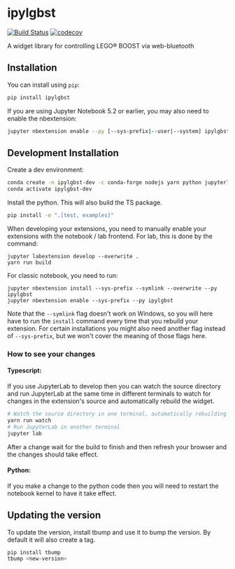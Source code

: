 
# ipylgbst

[![Build Status](https://travis-ci.org/jupyterlab-contrib-ipylgbst.svg?branch=master)](https://travis-ci.org/jupyterlab-contrib-ipylgbst)
[![codecov](https://codecov.io/gh/jupyterlab-contrib-ipylgbst/branch/master/graph/badge.svg)](https://codecov.io/gh/jupyterlab-contrib-ipylgbst)


A widget library for controlling LEGO® BOOST via web-bluetooth

## Installation

You can install using `pip`:

```bash
pip install ipylgbst
```

If you are using Jupyter Notebook 5.2 or earlier, you may also need to enable
the nbextension:
```bash
jupyter nbextension enable --py [--sys-prefix|--user|--system] ipylgbst
```

## Development Installation

Create a dev environment:
```bash
conda create -n ipylgbst-dev -c conda-forge nodejs yarn python jupyterlab
conda activate ipylgbst-dev
```

Install the python. This will also build the TS package.
```bash
pip install -e ".[test, examples]"
```

When developing your extensions, you need to manually enable your extensions with the
notebook / lab frontend. For lab, this is done by the command:

```
jupyter labextension develop --overwrite .
yarn run build
```

For classic notebook, you need to run:

```
jupyter nbextension install --sys-prefix --symlink --overwrite --py ipylgbst
jupyter nbextension enable --sys-prefix --py ipylgbst
```

Note that the `--symlink` flag doesn't work on Windows, so you will here have to run
the `install` command every time that you rebuild your extension. For certain installations
you might also need another flag instead of `--sys-prefix`, but we won't cover the meaning
of those flags here.

### How to see your changes
#### Typescript:
If you use JupyterLab to develop then you can watch the source directory and run JupyterLab at the same time in different
terminals to watch for changes in the extension's source and automatically rebuild the widget.

```bash
# Watch the source directory in one terminal, automatically rebuilding when needed
yarn run watch
# Run JupyterLab in another terminal
jupyter lab
```

After a change wait for the build to finish and then refresh your browser and the changes should take effect.

#### Python:
If you make a change to the python code then you will need to restart the notebook kernel to have it take effect.

## Updating the version

To update the version, install tbump and use it to bump the version.
By default it will also create a tag.

```bash
pip install tbump
tbump <new-version>
```

